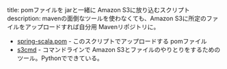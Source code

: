 title: pomファイルを jarと一緒に Amazon S3に放り込むスクリプト
description: mavenの面倒なツールを使わなくても、Amazon S3に所定のファイルをアップロードすれば自分用 Mavenリポジトリに。

- [spring-scala.pom](spring-scala.pom) - このスクリプトでアップロードする pomファイル
- [s3cmd](http://s3tools.org/s3cmd) - コマンドラインで Amazon S3とファイルのやりとりをするためのツール。Pythonでできている。

